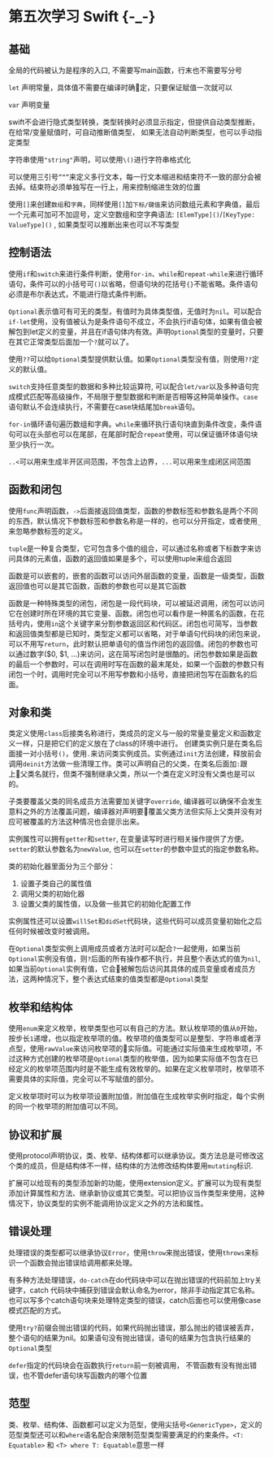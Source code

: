# 第五次学习 Swift {-_-}

## 基础

全局的代码被认为是程序的入口, 不需要写main函数，行末也不需要写分号

`let` 声明常量，具体值不需要在编译时确定，只要保证赋值一次就可以

`var` 声明变量

swift不会进行隐式类型转换，类型转换时必须显示指定，但提供自动类型推断，在给常/变量赋值时，可自动推断值类型，
如果无法自动判断类型，也可以手动指定类型

字符串使用`"string"`声明，可以使用`\()`进行字符串格式化

可以使用三引号`”“”`来定义多行文本，每一行文本缩进和结束符不一致的部分会被去掉。结束符必须单独写在一行上，用来控制缩进生效的位置


使用`[]`来创建`数组`和`字典`，同样使用`[]`加`下标/键值`来访问数组元素和字典值，最后一个元素可加可不加逗号，定义空数组和空字典语法: `[ElemType]()`/`[KeyType: ValueType]()`
, 如果类型可以推断出来也可以不写类型

## 控制语法

使用`if`和`switch`来进行条件判断，使用`for-in`、`while`和`repeat-while`来进行循环语句，条件可以的小括号可`()`以省略，但语句块的花括号`{}`不能省略。条件语句必须是布尔表达式，不能进行隐式条件判断。

`Optional`表示值可有可无的类型，有值时为具体类型值，无值时为`nil`。可以配合`if-let`使用，没有值被认为是条件语句不成立，不会执行if语句体，如果有值会被解包到let定义的变量，并且在if语句体内有效。声明`Optional`类型的变量时，只要在其它正常类型后面加一个`?`就可以了。

使用`??`可以给`Optional`类型提供默认值。如果`Optional`类型没有值，则使用`??`定义的默认值。

`switch`支持任意类型的数据和多种比较运算符, 可以配合`let/var`以及多种语句完成模式匹配等高级操作，不局限于整型数据和判断是否相等这种简单操作。`case`语句默认不会连续执行，不需要在case块结尾加`break`语句。

`for-in`循环语句遍历数组和字典。`while`来循环执行语句块直到条件改变，条件语句可以在头部也可以在尾部，在尾部时配合`repeat`使用，可以保证循环体语句块至少执行一次。

`..<`可以用来生成半开区间范围，不包含上边界，`...`可以用来生成闭区间范围


## 函数和闭包

使用`func`声明函数，`->`后面接返回值类型，函数的参数标签和参数名是两个不同的东西，默认情况下参数标签和参数名称是一样的，也可以分开指定，或者使用`_`来忽略参数标签的定义。

`tuple`是一种复合类型，它可包含多个值的组合，可以通过名称或者下标数字来访问具体的元素值，函数的返回值如果是多个，可以使用tuple来组合返回

函数是可以嵌套的，嵌套的函数可以访问外层函数的变量，函数是一级类型，函数返回值也可以是其它函数，函数的参数也可以是其它函数

函数是一种特殊类型的闭包，闭包是一段代码块，可以被延迟调用，闭包可以访问它在创建时所在环境的其它变量、函数。闭包也可以看作是一种匿名的函数，在花括号内，使用`in`这个关键字来分割参数返回区和代码区。闭包也可简写，当参数和返回值类型都是已知时，类型定义都可以省略，对于单语句代码块的闭包来说，可以不用写`return`，此时默认把单语句的值当作闭包的返回值。闭包的参数也可以通过数字($0, $1, ...)来访问，这在简写闭包时是很酷的。闭包参数如果是函数的最后一个参数时，可以在调用时写在函数的最末尾处，如果一个函数的参数只有闭包一个时，调用时完全可以不用写参数和小括号，直接把闭包写在函数名的后面。


## 对象和类

类定义使用`class`后接类名称进行，类成员的定义与一般的常量变量定义和函数定义一样，只是把它们的定义放在了class的环境中进行。 创建类实例只是在类名后面接一对小括号`()`，使用`.`来访问类实例成员。实例通过`init`方法创建，释放前会调用`deinit`方法做一些清理工作。类可以声明自己的父类，在类名后面加`:`跟上父类名就行，但类不强制继承父类，所以一个类在定义时没有父类也是可以的。

子类要覆盖父类的同名成员方法需要加关键字`override`, 编译器可以确保不会发生意料之外的方法覆盖问题，编译器对声明要覆盖父类方法但实际上父类并没有对应可被覆盖的方法这种情况也会提示出来。

实例属性可以拥有`getter`和`setter`, 在变量读写时进行相关操作提供了方便。`setter`的默认参数名为`newValue`, 也可以在`setter`的参数中显式的指定参数名称。

类的初始化器里面分为三个部分： 

1. 设置子类自己的属性值
2. 调用父类的初始化器
3. 设置父类的属性值，以及做一些其它的初始化配置工作

实例属性还可以设置`willSet`和`didSet`代码块，这些代码可以成员变量初始化之后任何时候被改变时被调用。

在`Optional`类型实例上调用成员或者方法时可以配合`?`一起使用，如果当前`Optional`实例没有值，则`?`后面的所有操作都不执行，并且整个表达式的值为`nil`, 如果当前`Optional`实例有值，它会被解包后访问其具体的成员变量或者成员方法，这两种情况下，整个表达式结束的值类型都是`Optional`类型


## 枚举和结构体

使用`enum`来定义枚举，枚举类型也可以有自己的方法。默认枚举项的值从`0`开始，按步长`1`递增，也以指定枚举项的值。枚举项的值类型可以是整型、字符串或者浮点型，使用`rawValue`来访问枚举项的实际值。可能通过实际值来生成枚举项，不过这种方式创建的枚举项是`Optional`类型的枚举值，因为如果实际值不包含在已经定义的枚举项范围内时是不能生成有效枚举的。如果在定义枚举项时，枚举项不需要具体的实际值，完全可以不写赋值的部分。

定义枚举项时可以为枚举项设置附加值，附加值在生成枚举实例时指定，每个实例的同一个枚举项的附加值可以不同。

## 协议和扩展

使用protocol声明协议，类、枚举、结构体都可以继承协议。类方法总是可修改这个类的成员，但是结构体不一样，结构体的方法修改结构体要用`mutating`标识.

扩展可以给现有的类型添加新的功能，使用extension定义。扩展可以为现有类型添加计算属性和方法、继承新协议或其它类型。可以把协议当作类型来使用，这种情况下，协议类型的实例不能调用协议定义之外的方法和属性。

## 错误处理

处理错误的类型都可以继承协议`Error`，使用`throw`来抛出错误，使用`throws`来标识一个函数会抛出错误给调用都来处理。

有多种方法处理错误，`do-catch`在do代码块中可以在抛出错误的代码前加上try关键字，catch
代码块中捕获到错误会默认命名为error，除非手动指定其它名称。也可以写多个catch语句块来处理特定类型的错误，catch后面也可以使用像case模式匹配的方式。

使用`try?`前缀会抛出错误的代码，如果代码抛出错误，那么抛出的错误被丢弃，整个语句的结果为nil。如果语句没有抛出错误，语句的结果为包含执行结果的`Optional`类型

`defer`指定的代码块会在函数执行`return`前一刻被调用， 不管函数有没有抛出错误，也不管defer语句块写函数内的哪个位置


## 范型

类、枚举、结构体、函数都可以定义为范型，使用尖括号`<GenericType>`，定义的范型类型还可以和`where`语名配合来限制范型类型需要满足的约束条件。`<T: Equatable>` 和 `<T> where T: Equatable`意思一样



